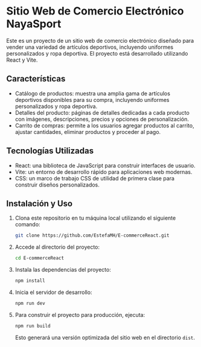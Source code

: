 
# Sitio Web de Comercio Electrónico NayaSport

Este es un proyecto de un sitio web de comercio electrónico diseñado para vender una variedad de artículos deportivos, incluyendo uniformes personalizados y ropa deportiva. El proyecto está desarrollado utilizando React y Vite.

## Características

- Catálogo de productos: muestra una amplia gama de artículos deportivos disponibles para su compra, incluyendo uniformes personalizados y ropa deportiva.
- Detalles del producto: páginas de detalles dedicadas a cada producto con imágenes, descripciones, precios y opciones de personalización.
- Carrito de compras: permite a los usuarios agregar productos al carrito, ajustar cantidades, eliminar productos y proceder al pago.


## Tecnologías Utilizadas

- React: una biblioteca de JavaScript para construir interfaces de usuario.
- Vite: un entorno de desarrollo rápido para aplicaciones web modernas.
-  CSS: un marco de trabajo CSS de utilidad de primera clase para construir  diseños personalizados.


## Instalación y Uso

1. Clona este repositorio en tu máquina local utilizando el siguiente comando:

   ```bash
   git clone https://github.com/EstefaMH/E-commerceReact.git
   ```

2. Accede al directorio del proyecto:

   ```bash
   cd E-commerceReact

   ```

3. Instala las dependencias del proyecto:

   ```bash
   npm install
   ```

4. Inicia el servidor de desarrollo:

   ```bash
   npm run dev
   ```

5. Para construir el proyecto para producción, ejecuta:

   ```bash
   npm run build
   ```

   Esto generará una versión optimizada del sitio web en el directorio `dist`.

